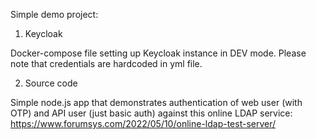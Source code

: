 Simple demo project:

1. Keycloak

Docker-compose file setting up Keycloak instance in DEV mode. Please note that credentials are hardcoded in yml file.

2. Source code

Simple node.js app that demonstrates authentication of web user (with OTP) and API user (just basic auth) against this online LDAP service:
https://www.forumsys.com/2022/05/10/online-ldap-test-server/
